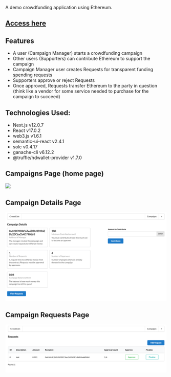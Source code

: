 A demo crowdfunding application using Ethereum.

## [Access here](https://eth-crowdfunding-9hyks3l5k-jcolla-holla.vercel.app/)

## Features
* A user (Campaign Manager) starts a crowdfunding campaign
* Other users (Supporters) can contribute Ethereum to support the campaign
* Campaign Manager user creates Requests for transparent funding spending requests
* Supporters approve or reject Requests
* Once approved, Requests transfer Ethereum to the party in question (think like a vendor for some service needed to purchase for the campaign to succeed)

## Technologies Used:
* Next.js v12.0.7
* React v17.0.2
* web3.js v1.6.1
* semantic-ui-react v2.4.1
* solc v0.4.17
* ganache-cli v6.12.2
* @truffle/hdwallet-provider v1.7.0

## Campaigns Page (home page)
![](assets/campaignIndex.png)

## Campaign Details Page
![](assets/campaignShow.png)

## Campaign Requests Page
![](assets/requestsIndex.png)
